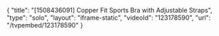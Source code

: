 {
    "title": "[1508436091] Copper Fit Sports Bra with Adjustable Straps",
    "type": "solo",
    "layout": "iframe-static",
    "videoId": "123178590",
    "url": "\/tvpembed\/123178590"
}